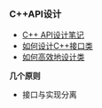 ### C++API设计 ###
- [C++ API设计笔记](https://blog.csdn.net/fengbingchun/article/details/105178753)  
- [如何设计C++接口类](https://www.jianshu.com/p/2f870b7a3434)
- [如何高效地设计类](coder.amazingdemo.top/post/cpp_设计高效的类/)

**几个原则**
- 接口与实现分离
